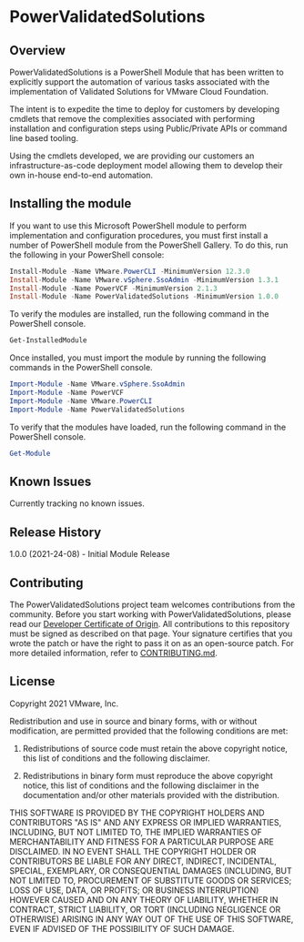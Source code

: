 
# PowerValidatedSolutions
## Overview
PowerValidatedSolutions is a PowerShell Module that has been written to explicitly support the automation of various tasks associated with the implementation of Validated Solutions for VMware Cloud Foundation. 

The intent is to expedite the time to deploy for customers by developing cmdlets that remove the complexities associated with performing installation and configuration steps using Public/Private APIs or command line based tooling.

Using the cmdlets developed, we are providing our customers an infrastructure-as-code deployment model allowing them to develop their own in-house end-to-end automation.

## Installing the module

If you want to use this Microsoft PowerShell module to perform implementation and configuration procedures, you must first install a number of PowerShell module from the PowerShell Gallery. To do this, run the following in your PowerShell console:

```PowerShell
Install-Module -Name VMware.PowerCLI -MinimumVersion 12.3.0
Install-Module -Name VMware.vSphere.SsoAdmin -MinimumVersion 1.3.1
Install-Module -Name PowerVCF -MinimumVersion 2.1.3
Install-Module -Name PowerValidatedSolutions -MinimumVersion 1.0.0
```

To verify the modules are installed, run the following command in the PowerShell console.

```PowerShell
Get-InstalledModule
```

Once installed, you must import the module by running the following commands in the PowerShell console.

```PowerShell
Import-Module -Name VMware.vSphere.SsoAdmin
Import-Module -Name PowerVCF
Import-Module -Name VMware.PowerCLI
Import-Module -Name PowerValidatedSolutions
```

To verify that the modules have loaded, run the following command in the PowerShell console.
 
```PowerShell
Get-Module
```

## Known Issues

Currently tracking no known issues.

## Release History

1.0.0 (2021-24-08)      - Initial Module Release
                                    
## Contributing

The PowerValidatedSolutions project team welcomes contributions from the community. Before you start working with PowerValidatedSolutions, please
read our [Developer Certificate of Origin](https://cla.vmware.com/dco). All contributions to this repository must be
signed as described on that page. Your signature certifies that you wrote the patch or have the right to pass it on
as an open-source patch. For more detailed information, refer to [CONTRIBUTING.md](CONTRIBUTING.md).

## License

Copyright 2021 VMware, Inc.

Redistribution and use in source and binary forms, with or without modification, are permitted provided that the following conditions are met:

1. Redistributions of source code must retain the above copyright notice, this list of conditions and the following disclaimer.

2. Redistributions in binary form must reproduce the above copyright notice, this list of conditions and the following disclaimer in the documentation and/or other materials provided with the distribution.

THIS SOFTWARE IS PROVIDED BY THE COPYRIGHT HOLDERS AND CONTRIBUTORS "AS IS" AND ANY EXPRESS OR IMPLIED WARRANTIES, INCLUDING, BUT NOT LIMITED TO, THE IMPLIED WARRANTIES OF MERCHANTABILITY AND FITNESS FOR A PARTICULAR PURPOSE ARE DISCLAIMED. IN NO EVENT SHALL THE COPYRIGHT HOLDER OR CONTRIBUTORS BE LIABLE FOR ANY DIRECT, INDIRECT, INCIDENTAL, SPECIAL, EXEMPLARY, OR CONSEQUENTIAL DAMAGES (INCLUDING, BUT NOT LIMITED TO, PROCUREMENT OF SUBSTITUTE GOODS OR SERVICES; LOSS OF USE, DATA, OR PROFITS; OR BUSINESS INTERRUPTION) HOWEVER CAUSED AND ON ANY THEORY OF LIABILITY, WHETHER IN CONTRACT, STRICT LIABILITY, OR TORT (INCLUDING NEGLIGENCE OR OTHERWISE) ARISING IN ANY WAY OUT OF THE USE OF THIS SOFTWARE, EVEN IF ADVISED OF THE POSSIBILITY OF SUCH DAMAGE.